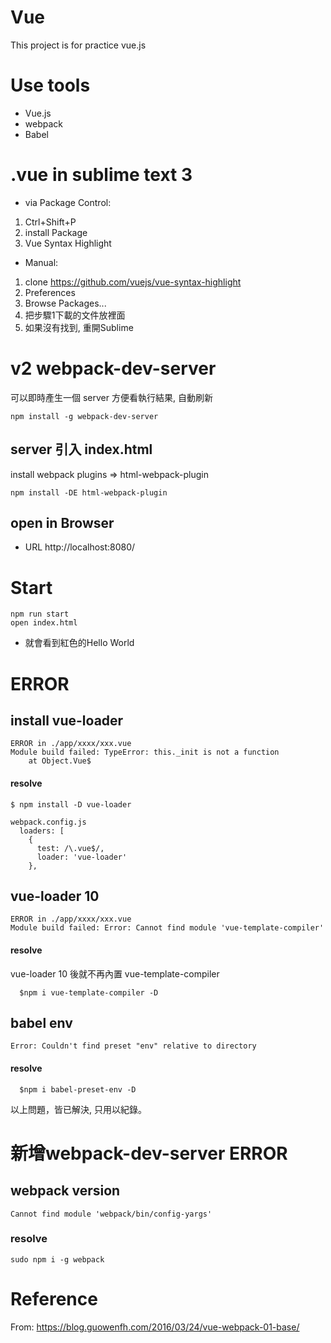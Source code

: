 # Vue
  This project is for practice vue.js

# Use tools
 - Vue.js
 - webpack
 - Babel

# .vue in sublime text 3

 - via Package Control:
  1. Ctrl+Shift+P
  2. install Package
  3. Vue Syntax Highlight

 - Manual:
  1. clone https://github.com/vuejs/vue-syntax-highlight
  2. Preferences
  3. Browse Packages...
  4. 把步驟1下載的文件放裡面
  5. 如果沒有找到, 重開Sublime

# v2 webpack-dev-server
可以即時產生一個 server 方便看執行結果, 自動刷新
```
npm install -g webpack-dev-server
```
## server 引入 index.html
install webpack plugins => html-webpack-plugin
```
npm install -DE html-webpack-plugin
```

## open in Browser
* URL http://localhost:8080/

# Start
```
npm run start
open index.html
```
- 就會看到紅色的Hello World

# ERROR

## install vue-loader
```
ERROR in ./app/xxxx/xxx.vue
Module build failed: TypeError: this._init is not a function
    at Object.Vue$
```

#### resolve
```
$ npm install -D vue-loader

webpack.config.js
  loaders: [
    {
      test: /\.vue$/,
      loader: 'vue-loader'
    },
```

## vue-loader 10
```
ERROR in ./app/xxxx/xxx.vue
Module build failed: Error: Cannot find module 'vue-template-compiler'
```

#### resolve
  vue-loader 10 後就不再內置 vue-template-compiler
```
  $npm i vue-template-compiler -D
```

## babel env
```
Error: Couldn't find preset "env" relative to directory
```

#### resolve
```
  $npm i babel-preset-env -D
```
以上問題，皆已解決, 只用以紀錄。

# 新增webpack-dev-server ERROR

## webpack version
```
Cannot find module 'webpack/bin/config-yargs'
```

### resolve
```
sudo npm i -g webpack
```

# Reference
 From: https://blog.guowenfh.com/2016/03/24/vue-webpack-01-base/
